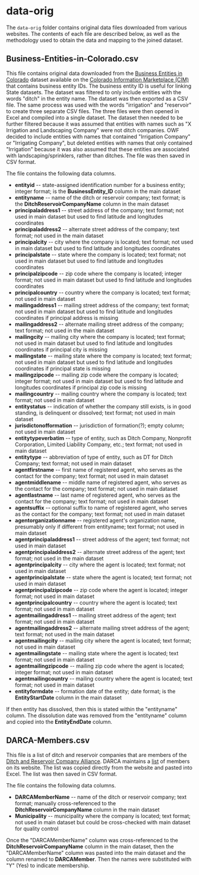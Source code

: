 # data-orig #

The `data-orig` folder contains original data files downloaded from various websites.  The contents of each file are described below, as well as the methodology used to obtain the data and mapping to the joined dataset.

## Business-Entities-in-Colorado.csv ##

This file contains original data downloaded from the [Business Entities in Colorado](https://data.colorado.gov/Business/Business-Entities-in-Colorado/4ykn-tg5h/data) dataset available on the [Colorado Information Marketplace (CIM)](https://data.colorado.gov/) that contains business entity IDs.  The business entity ID is useful for linking State datasets.  The dataset was filtered to only include entities with the words "ditch" in the entity name.  The dataset was then exported as a CSV file.  The same process was used with the words "irrigation" and "reservoir" to create three separate CSV files. 
The three files were then opened in Excel and compiled into a single dataset.  The dataset then needed to be further filtered because it was assumed that entities with names such as "X Irrigation and Landscaping Company" were not ditch companies.  OWF decided to include entities with names that contained "Irrigation Company" or "Irrigating Company", but deleted entities with names that only contained "Irrigation" because it was also assumed that these entities are associated with landscaping/sprinklers, rather than ditches.  The file was then saved in CSV format.
  
The file contains the following data columns.

* **entityid** -- state-assigned identification number for a business entity; integer format; is the **BusinessEntity_ID** column in the main dataset
* **entityname** -- name of the ditch or reservoir company; text format; is the **DitchReservoirCompanyName** column in the main dataset
* **principaladdress1** -- street address of the company; text format; not used in main dataset but used to find latitude and longitudes coordinates
* **principaladdress2** -- alternate street address of the company; text format; not used in the main dataset
* **principalcity** -- city where the company is located; text format;  not used in main dataset but used to find latitude and longitudes coordinates
* **principalstate** -- state where the company is located; text format;  not used in main dataset but used to find latitude and longitudes coordinates
* **principalzipcode** -- zip code where the company is located; integer format;  not used in main dataset but used to find latitude and longitudes coordinates
* **principalcountry** -- country where the company is located; text format;  not used in main dataset
* **mailingaddress1** -- mailing street address of the company; text format; not used in main dataset but used to find latitude and longitudes coordinates if principal address is missing
* **mailingaddress2** -- alternate mailing street address of the company; text format; not used in the main dataset
* **mailingcity** -- mailing city where the company is located; text format;  not used in main dataset but used to find latitude and longitudes coordinates if principal city is missing
* **mailingstate** -- mailing state where the company is located; text format;  not used in main dataset but used to find latitude and longitudes coordinates if principal state is missing
* **mailingzipcode** -- mailing zip code where the company is located; integer format;  not used in main dataset but used to find latitude and longitudes coordinates if principal zip code is missing
* **mailingcountry** -- mailing country where the company is located; text format;  not used in main dataset
* **entitystatus** -- indication of whether the company still exists, is in good standing, is delinquent or dissolved; text format; not used in main dataset
* **jurisdictonofformation** -- jurisdiction of formation(?); empty column; not used in main dataset
* **entitytypeverbatim** -- type of entity, such as Ditch Company, Nonprofit Corporation, Limited Liability Company, etc.; text format; not used in main dataset
* **entitytype** -- abbreviation of type of entity, such as DT for Ditch Company; text format; not used in main dataset
* **agentfirstname** -- first name of registered agent, who serves as the contact for the company; text format; not used in main dataset
* **agentmiddlename** -- middle name of registered agent, who serves as the contact for the company; text format; not used in main dataset
* **agentlastname** -- last name of registered agent, who serves as the contact for the company; text format; not used in main dataset
* **agentsuffix** -- optional suffix to name of registered agent, who serves as the contact for the company; text format; not used in main dataset
* **agentorganizationname** -- registered agent's organization name, presumably only if different from entityname; text format; not used in main dataset
* **agentprincipaladdress1** -- street address of the agent; text format; not used in main dataset
* **agentprincipaladdress2** -- alternate street address of the agent; text format; not used in the main dataset
* **agentprincipalcity** -- city where the agent is located; text format;  not used in main dataset
* **agentprincipalstate** -- state where the agent is located; text format;  not used in main dataset
* **agentprincipalzipcode** -- zip code where the agent is located; integer format;  not used in main dataset
* **agentprincipalcountry** -- country where the agent is located; text format;  not used in main dataset
* **agentmailingaddress1** -- mailing street address of the agent; text format; not used in main dataset
* **agentmailingaddress2** -- alternate mailing street address of the agent; text format; not used in the main dataset
* **agentmailingcity** -- mailing city where the agent is located; text format;  not used in main dataset
* **agentmailingstate** -- mailing state where the agent is located; text format;  not used in main dataset
* **agentmailingzipcode** -- mailing zip code where the agent is located; integer format;  not used in main dataset
* **agentmailingcountry** -- mailing country where the agent is located; text format;  not used in main dataset
* **entityformdate** -- formation date of the entity; date format; is the **EntityStartDate** column in the main dataset

If then entity has dissolved, then this is stated within the "entityname" column.  The dissolution date was removed from the "entityname" column and copied into the **EntityEndDate** column.


## DARCA-Members.csv ##

This file is a list of ditch and reservoir companies that are members of the [Ditch and Reservoir Company Alliance](https://www.darca.org/).  DARCA maintains a [list](https://www.darca.org/2017-darca-members.html) of members on its website.  The list was copied directly from the website and pasted into Excel.  The list was then saved in CSV format.

The file contains the following data columns.

* **DARCAMemberName** -- name of the ditch or reservoir company; text format; manually cross-referenced to the **DitchReservoirCompanyName** column in the main dataset
* **Municipality** -- municipality where the company is located; text format; not used in main dataset but could be cross-checked with main dataset for quality control

Once the "DARCAMemberName" column was cross-referenced to the **DitchReservoirCompanyName** column in the main dataset, then the "DARCAMemberName" column was pasted into the main dataset and the column renamed to **DARCAMember**.  Then the names were substituted with "Y" (Yes) to indicate membership.




